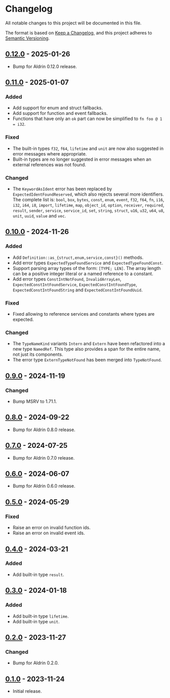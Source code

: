 # Changelog

All notable changes to this project will be documented in this file.

The format is based on [Keep a Changelog](https://keepachangelog.com/en/1.0.0/),
and this project adheres to [Semantic Versioning](https://semver.org/spec/v2.0.0.html).

## [0.12.0] - 2025-01-26

- Bump for Aldrin 0.12.0 release.

## [0.11.0] - 2025-01-07

### Added

- Add support for enum and struct fallbacks.
- Add support for function and event fallbacks.
- Functions that have only an `ok` part can now be simplified to `fn foo @ 1 = i32`.

### Fixed

- The built-in types `f32`, `f64`, `lifetime` and `unit` are now also suggested in error messages
  where appropriate.
- Built-in types are no longer suggested in error messages when an external references was not
  found.

### Changed

- The `KeywordAsIdent` error has been replaced by `ExpectedIdentFoundReserved`, which also rejects
  several more identifiers. The complete list is: `bool`, `box`, `bytes`, `const`, `enum`, `event`,
  `f32`, `f64`, `fn`, `i16`, `i32`, `i64`, `i8`, `import`, `lifetime`, `map`, `object_id`, `option`,
  `receiver`, `required`, `result`, `sender`, `service`, `service_id`, `set`, `string`, `struct`,
  `u16`, `u32`, `u64`, `u8`, `unit`, `uuid`, `value` and `vec`.

## [0.10.0] - 2024-11-26

### Added

- Add `Definition::as_{struct,enum,service,const}()` methods.
- Add error types `ExpectedTypeFoundService` and `ExpectedTypeFoundConst`.
- Support parsing array types of the form: `[TYPE; LEN]`. The array length can be a positive integer
  literal or a named reference to a constant.
- Add error types `ConstIntNotFound`, `InvalidArrayLen`, `ExpectedConstIntFoundService`,
  `ExpectedConstIntFoundType`, `ExpectedConstIntFoundString` and `ExpectedConstIntFoundUuid`.

### Fixed

- Fixed allowing to reference services and constants where types are expected.

### Changed

- The `TypeNameKind` variants `Intern` and `Extern` have been refactored into a new type
  `NamedRef`. This type also provides a span for the entire name, not just its components.
- The error type `ExternTypeNotFound` has been merged into `TypeNotFound`.

## [0.9.0] - 2024-11-19

### Changed

- Bump MSRV to 1.71.1.

## [0.8.0] - 2024-09-22

- Bump for Aldrin 0.8.0 release.

## [0.7.0] - 2024-07-25

- Bump for Aldrin 0.7.0 release.

## [0.6.0] - 2024-06-07

- Bump for Aldrin 0.6.0 release.

## [0.5.0] - 2024-05-29

### Fixed

- Raise an error on invalid function ids.
- Raise an error on invalid event ids.

## [0.4.0] - 2024-03-21

### Added

- Add built-in type `result`.

## [0.3.0] - 2024-01-18

### Added

- Add built-in type `lifetime`.
- Add built-in type `unit`.

## [0.2.0] - 2023-11-27

### Changed

- Bump for Aldrin 0.2.0.

## [0.1.0] - 2023-11-24

- Initial release.

[0.12.0]: https://github.com/dennis-hamester/aldrin/releases/tag/aldrin-parser-0.12.0
[0.11.0]: https://github.com/dennis-hamester/aldrin/releases/tag/aldrin-parser-0.11.0
[0.10.0]: https://github.com/dennis-hamester/aldrin/releases/tag/aldrin-parser-0.10.0
[0.9.0]: https://github.com/dennis-hamester/aldrin/releases/tag/aldrin-parser-0.9.0
[0.8.0]: https://github.com/dennis-hamester/aldrin/releases/tag/aldrin-parser-0.8.0
[0.7.0]: https://github.com/dennis-hamester/aldrin/releases/tag/aldrin-parser-0.7.0
[0.6.0]: https://github.com/dennis-hamester/aldrin/releases/tag/aldrin-parser-0.6.0
[0.5.0]: https://github.com/dennis-hamester/aldrin/releases/tag/aldrin-parser-0.5.0
[0.4.0]: https://github.com/dennis-hamester/aldrin/releases/tag/aldrin-parser-0.4.0
[0.3.0]: https://github.com/dennis-hamester/aldrin/releases/tag/aldrin-parser-0.3.0
[0.2.0]: https://github.com/dennis-hamester/aldrin/releases/tag/aldrin-parser-0.2.0
[0.1.0]: https://github.com/dennis-hamester/aldrin/releases/tag/aldrin-parser-0.1.0
